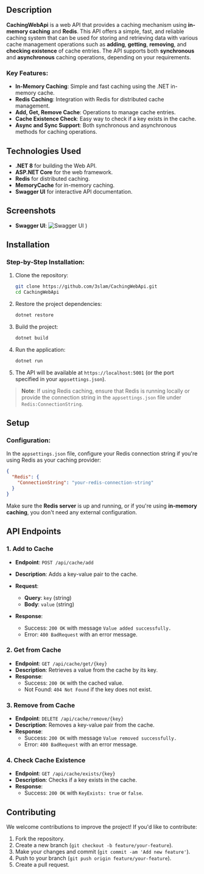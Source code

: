 ## Description

**CachingWebApi** is a web API that provides a caching mechanism using **in-memory caching** and **Redis**. This API offers a simple, fast, and reliable caching system that can be used for storing and retrieving data with various cache management operations such as **adding**, **getting**, **removing**, and **checking existence** of cache entries. The API supports both **synchronous** and **asynchronous** caching operations, depending on your requirements.

### Key Features:
- **In-Memory Caching**: Simple and fast caching using the .NET in-memory cache.
- **Redis Caching**: Integration with Redis for distributed cache management.
- **Add, Get, Remove Cache**: Operations to manage cache entries.
- **Cache Existence Check**: Easy way to check if a key exists in the cache.
- **Async and Sync Support**: Both synchronous and asynchronous methods for caching operations.
## Technologies Used

- **.NET 8** for building the Web API.
- **ASP.NET Core** for the web framework.
- **Redis** for distributed caching.
- **MemoryCache** for in-memory caching.
- **Swagger UI** for interactive API documentation.

## Screenshots
- **Swagger UI**: 
  ![Swagger UI]( https://github.com/user-attachments/assets/c467d841-f868-40ed-a12a-d730821d087f)
)
## Installation

### Step-by-Step Installation:

1. Clone the repository:
   ```bash
   git clone https://github.com/3slam/CachingWebApi.git
   cd CachingWebApi
   ```

2. Restore the project dependencies:
   ```bash
   dotnet restore
   ```

3. Build the project:
   ```bash
   dotnet build
   ```

4. Run the application:
   ```bash
   dotnet run
   ```

5. The API will be available at `https://localhost:5001` (or the port specified in your `appsettings.json`).

> **Note**: If using Redis caching, ensure that Redis is running locally or provide the connection string in the `appsettings.json` file under `Redis:ConnectionString`.

## Setup

### Configuration:

In the `appsettings.json` file, configure your Redis connection string if you're using Redis as your caching provider:

```json
{
  "Redis": {
    "ConnectionString": "your-redis-connection-string"
  }
}
```

Make sure the **Redis server** is up and running, or if you're using **in-memory caching**, you don't need any external configuration.

## API Endpoints

### 1. **Add to Cache**

- **Endpoint**: `POST /api/cache/add`
- **Description**: Adds a key-value pair to the cache.
- **Request**:
  - **Query**: `key` (string)
  - **Body**: `value` (string)

- **Response**:
  - Success: `200 OK` with message `Value added successfully.`
  - Error: `400 BadRequest` with an error message.

### 2. **Get from Cache**

- **Endpoint**: `GET /api/cache/get/{key}`
- **Description**: Retrieves a value from the cache by its key.
- **Response**:
  - Success: `200 OK` with the cached value.
  - Not Found: `404 Not Found` if the key does not exist.

### 3. **Remove from Cache**

- **Endpoint**: `DELETE /api/cache/remove/{key}`
- **Description**: Removes a key-value pair from the cache.
- **Response**:
  - Success: `200 OK` with message `Value removed successfully.`
  - Error: `400 BadRequest` with an error message.

### 4. **Check Cache Existence**

- **Endpoint**: `GET /api/cache/exists/{key}`
- **Description**: Checks if a key exists in the cache.
- **Response**:
  - Success: `200 OK` with `KeyExists: true` or `false`.

## Contributing

We welcome contributions to improve the project! If you'd like to contribute:

1. Fork the repository.
2. Create a new branch (`git checkout -b feature/your-feature`).
3. Make your changes and commit (`git commit -am 'Add new feature'`).
4. Push to your branch (`git push origin feature/your-feature`).
5. Create a pull request.




 
